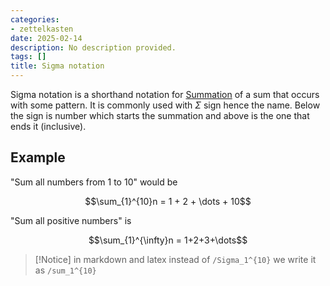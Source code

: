 ```yaml
---
categories:
- zettelkasten
date: 2025-02-14
description: No description provided.
tags: []
title: Sigma notation
---
```


Sigma notation is a shorthand notation for [Summation](Summation) of a sum that occurs with some pattern. It is commonly used with $\Sigma$ sign hence the name. Below the sign is number which starts the summation and above is the one that ends it (inclusive). 

## Example

"Sum all numbers from 1 to 10" would be

$$\sum_{1}^{10}n = 1 + 2 + \dots + 10$$

"Sum all positive numbers" is 

$$\sum_{1}^{\infty}n = 1+2+3+\dots$$

 > [!Notice]
 > in markdown and latex instead of `/Sigma_1^{10}` we write it as `/sum_1^{10}`